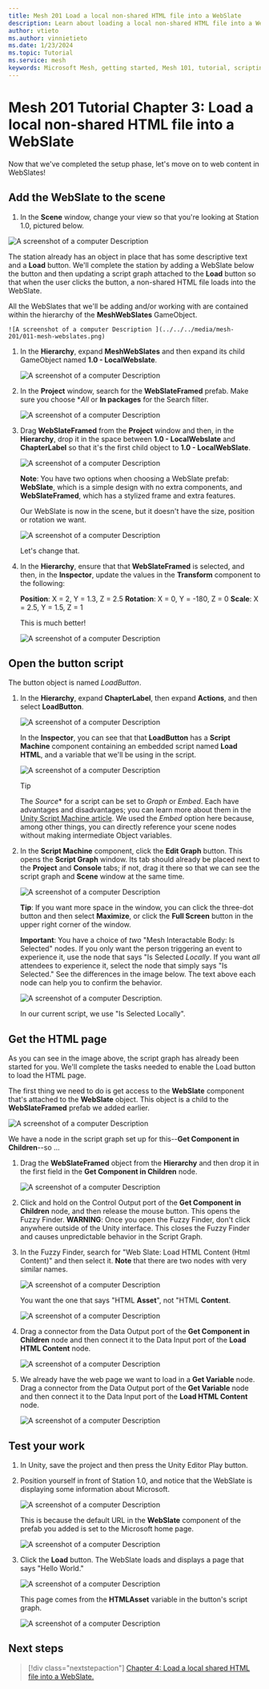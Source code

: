 ```yaml
---
title: Mesh 201 Load a local non-shared HTML file into a WebSlate
description: Learn about loading a local non-shared HTML file into a WebSlate.
author: vtieto
ms.author: vinnietieto
ms.date: 1/23/2024
ms.topic: Tutorial
ms.service: mesh
keywords: Microsoft Mesh, getting started, Mesh 101, tutorial, scripting, visual scripting, code, coding, interactivity, webslates, HTML
---
```


# Mesh 201 Tutorial Chapter 3: Load a local non-shared HTML file into a WebSlate

Now that we've completed the setup phase, let's move on to web content in WebSlates! 

## Add the WebSlate to the scene

1. In the **Scene** window, change your view so that you're looking at Station 1.0, pictured below.

![A screenshot of a computer Description ](../../../media/mesh-201/014-station-one-front-view.png)

The station already has an object in place that has some descriptive text and a **Load** button. We'll complete the station by adding a WebSlate below the button and then updating a script graph attached to the **Load** button so that when the user clicks the button, a non-shared HTML file loads into the WebSlate.

All the WebSlates that we'll be adding and/or working with are contained within the hierarchy of the **MeshWebSlates** GameObject. 

    ![A screenshot of a computer Description ](../../../media/mesh-201/011-mesh-webslates.png)

1. In the **Hierarchy**, expand **MeshWebSlates** and then expand its child GameObject named **1.0 - LocalWebslate**.

    ![A screenshot of a computer Description ](../../../media/mesh-201/012-webslates-expanded.png)

1. In the **Project** window, search for the **WebSlateFramed** prefab. Make sure you choose **All* or **In packages** for the Search filter.

    ![A screenshot of a computer Description ](../../../media/mesh-201/013-search.png)

1. Drag **WebSlateFramed** from the **Project** window and then, in the **Hierarchy**, drop it in the space between **1.0 - LocalWebslate** and **ChapterLabel** so that it's the first child object to **1.0 - LocalWebSlate**.  
 
    ![A screenshot of a computer Description ](../../../media/mesh-201/015-webslateframed-in-hierarchy.png)

    **Note**: You have two options when choosing a WebSlate prefab: **WebSlate**, which is a simple design with no extra components, and **WebSlateFramed**, which has a stylized frame and extra features.

    Our WebSlate is now in the scene, but it doesn't have the size, position or rotation we want.

    ![A screenshot of a computer Description ](../../../media/mesh-201/016-slate-wrong-size-and-location.png)

    Let's change that.

1. In the **Hierarchy**, ensure that that **WebSlateFramed** is selected, and then, in the **Inspector**, update the values in the **Transform** component to the following:

    **Position**: X = 2, Y = 1.3, Z = 2.5
    **Rotation**: X = 0, Y = -180, Z = 0
    **Scale**: X = 2.5, Y = 1.5, Z = 1

    This is much better!

    ![A screenshot of a computer Description ](../../../media/mesh-201/017-slate-after-adjustments.png)

## Open the button script

The button object is named *LoadButton*.

1. In the **Hierarchy**, expand **ChapterLabel**, then expand **Actions**, and then select **LoadButton**.

    ![A screenshot of a computer Description ](../../../media/mesh-201/018-loadbutton-selected.png)

    In the **Inspector**, you can see that that **LoadButton** has a **Script Machine** component containing an embedded script named **Load HTML**, and a variable that we'll be using in the script.

    ![A screenshot of a computer Description ](../../../media/mesh-201/019-button-components.png)

    > [!TIP]
    > The *Source** for a script can be set to *Graph* or *Embed*. Each have advantages and disadvantages; you can learn more about them in the [Unity Script Machine article](https://docs.unity3d.com/Packages/com.unity.visualscripting@1.8/manual/vs-graph-machine-types.html). We used the *Embed* option here because, among other things, you can directly reference your scene nodes without making intermediate Object variables.

1. In the **Script Machine** component, click the **Edit Graph** button. This opens the **Script Graph** window. Its tab should already be placed next to the **Project** and **Console** tabs; if not, drag it there so that we can see the script graph and **Scene** window at the same time.

    ![A screenshot of a computer Description ](../../../media/mesh-201/020-script-graph.png)

    **Tip**: If you want more space in the window, you can click the three-dot button and then select **Maximize**, or click the **Full Screen** button in the upper right corner of the window.

    **Important**: You have a choice of *two* "Mesh Interactable Body: Is Selected" nodes. If you only want the person triggering an event to experience it, use the node that says "Is Selected *Locally*. If you want *all* attendees to experience it, select the node that simply says "Is Selected." See the differences in the image below. The text above each node can help you to confirm the behavior.

    ![A screenshot of a computer Description ](../../../media/mesh-201/027-is-selected-local-or-global.png).

    In our current script, we use "Is Selected Locally".

## Get the HTML page

As you can see in the image above, the script graph has already been started for you. We'll complete the tasks needed to enable the Load button to load the HTML page.

The first thing we need to do is get access to the **WebSlate** component that's attached to the **WebSlate** object. This object is a child to the **WebSlateFramed** prefab we added earlier.

![A screenshot of a computer Description ](../../../media/mesh-201/021-webslate-component.png)

We have a node in the script graph set up for this--**Get Component in Children**--so ...

1. Drag the **WebSlateFramed** object from the **Hierarchy** and then drop it in the first field in the **Get Component in Children** node.

    ![A screenshot of a computer Description ](../../../media/mesh-201/022-drag-slate-object.png)

1. Click and hold on the Control Output port of the **Get Component in Children** node, and then release the mouse button. This opens the Fuzzy Finder. **WARNING**: Once you open the Fuzzy Finder, don't click anywhere outside of the Unity interface. This closes the Fuzzy Finder and causes unpredictable behavior in the Script Graph.
1. In the Fuzzy Finder, search for "Web Slate: Load HTML Content (Html Content)" and then select it. **Note** that there are two nodes with very similar names. 

    ![A screenshot of a computer Description ](../../../media/mesh-201/023-load-html-content.png)

    You want the one that says "HTML **Asset**", not "HTML **Content**.

    ![A screenshot of a computer Description ](../../../media/mesh-201/024-node-content-or-asset.png)

1. Drag a connector from the Data Output port of the **Get Component in Children** node and then connect it to the Data Input port of the **Load HTML Content** node.

    ![A screenshot of a computer Description ](../../../media/mesh-201/026-connector-to-html-content.png)

1. We already have the web page we want to load in a **Get Variable** node. Drag a connector from the Data Output port of the **Get Variable** node and then connect it to the Data Input port of the **Load HTML Content** node.

    ![A screenshot of a computer Description ](../../../media/mesh-201/025-connect-variable-node.png)

## Test your work

1. In Unity, save the project and then press the Unity Editor Play button.

1. Position yourself in front of Station 1.0, and notice that the WebSlate is displaying some information about Microsoft.

    ![A screenshot of a computer Description ](../../../media/mesh-201/028-webslate-with-default-page.png)

    This is because the default URL in the **WebSlate** component of the prefab you added is set to the Microsoft home page.

    ![A screenshot of a computer Description ](../../../media/mesh-201/029-default-url.png)

1. Click the **Load** button. The WebSlate loads and displays a page that says "Hello World."

    ![A screenshot of a computer Description ](../../../media/mesh-201/030-webslate-with-loaded-page.png)

    This page comes from the **HTMLAsset** variable in the button's script graph.

    ![A screenshot of a computer Description ](../../../media/mesh-201/031-hello-world-page.png)

## Next steps

> [!div class="nextstepaction"]
> [Chapter 4: Load a local shared HTML file into a WebSlate.](./mesh-201-04-webslate-2.md)


